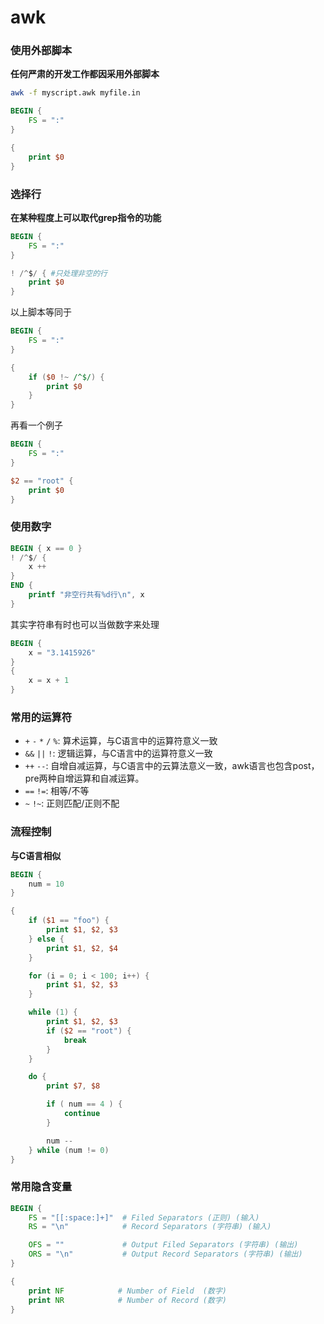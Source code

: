 # awk

### 使用外部脚本

**任何严肃的开发工作都因采用外部脚本**

```bash
awk -f myscript.awk myfile.in
```

```awk
BEGIN {
    FS = ":"
}

{
    print $0
}
```

### 选择行

**在某种程度上可以取代grep指令的功能**

```awk
BEGIN {
    FS = ":"
}

! /^$/ { #只处理非空的行
    print $0
}
```

以上脚本等同于

```awk
BEGIN {
    FS = ":"
}

{
    if ($0 !~ /^$/) {
        print $0
    }
}
```

再看一个例子

```awk
BEGIN {
    FS = ":"
}

$2 == "root" {
    print $0
}
```

### 使用数字

```awk
BEGIN { x == 0 }
! /^$/ {
    x ++
}
END {
    printf "非空行共有%d行\n", x
}
```

其实字符串有时也可以当做数字来处理

```awk
BEGIN {
    x = "3.1415926"
}
{
    x = x + 1
}
```

### 常用的运算符

* `+` `-` `*` `/` `%`: 算术运算，与C语言中的运算符意义一致
* `&&` `||` `!`: 逻辑运算，与C语言中的运算符意义一致
* `++` `--`: 自增自减运算，与C语言中的云算法意义一致，awk语言也包含post，pre两种自增运算和自减运算。
* `==` `!=`: 相等/不等
* `~` `!~`: 正则匹配/正则不配

### 流程控制

**与C语言相似**

```awk
BEGIN {
    num = 10
}

{
    if ($1 == "foo") {
        print $1, $2, $3
    } else {
        print $1, $2, $4
    }

    for (i = 0; i < 100; i++) {
        print $1, $2, $3
    }

    while (1) {
        print $1, $2, $3
        if ($2 == "root") {
            break
        }
    }

    do {
        print $7, $8

        if ( num == 4 ) {
            continue
        }

        num --
    } while (num != 0)
}
```

### 常用隐含变量

```awk
BEGIN {
    FS = "[[:space:]+]"  # Filed Separators (正则) (输入)
    RS = "\n"            # Record Separators (字符串) (输入)

    OFS = ""             # Output Filed Separators (字符串) (输出)
    ORS = "\n"           # Output Record Separators (字符串) (输出)
}

{
    print NF            # Number of Field  (数字)
    print NR            # Number of Record (数字)
}
```
